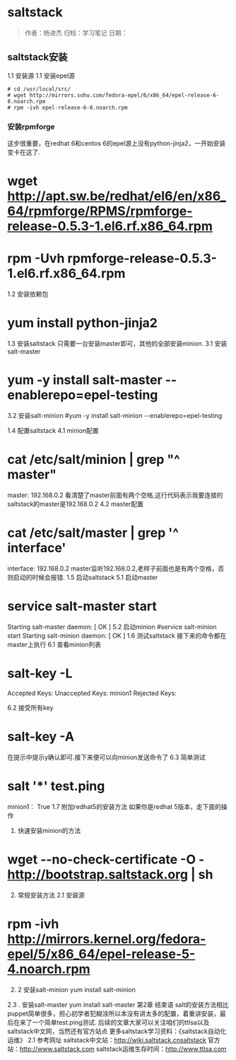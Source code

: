 
# saltstack #

> 作者：杨进杰
> 归档：学习笔记
> 日期： 



## saltstack安装 ##


1.1 安装源
1.1	安装epel源

    # cd /usr/local/src/ 
    # wget http://mirrors.sohu.com/fedora-epel/6/x86_64/epel-release-6-8.noarch.rpm
    # rpm -ivh epel-release-6-8.noarch.rpm

### 安装rpmforge ###

这步很重要，在redhat 6和centos 6的epel源上没有python-jinja2，一开始安装变卡在这了. 
# wget http://apt.sw.be/redhat/el6/en/x86_64/rpmforge/RPMS/rpmforge-release-0.5.3-1.el6.rf.x86_64.rpm
# rpm -Uvh rpmforge-release-0.5.3-1.el6.rf.x86_64.rpm
1.2 安装依赖包
# yum install python-jinja2
1.3 安装saltstack
只需要一台安装master即可，其他的全部安装minion.
3.1 安装salt-master
# yum -y install salt-master --enablerepo=epel-testing
3.2 安装salt-minion
#yum -y install salt-minion --enablerepo=epel-testing

1.4 配置saltstack
4.1 minion配置
# cat  /etc/salt/minion | grep "^  master"
 master: 192.168.0.2
看清楚了master前面有两个空格,这行代码表示我要连接的saltstack的master是192.168.0.2
4.2 master配置
# cat /etc/salt/master | grep '^  interface'
 interface: 192.168.0.2
master监听192.168.0.2,老样子前面也是有两个空格，否则启动的时候会报错.
1.5 启动saltstack
5.1 启动master
# service salt-master start
 Starting salt-master daemon:                               [  OK  ]
5.2 启动minion
#service salt-minion start
 Starting salt-minion daemon:                               [  OK  ]
1.6 测试saltstack
接下来的命令都在master上执行
6.1 查看minion列表

# salt-key -L
Accepted Keys:
 Unaccepted Keys:
 minion1
 Rejected Keys:

 
6.2 接受所有key
# salt-key -A
在提示中提示y确认即可.接下来便可以向minion发送命令了
6.3 简单测试
# salt '*' test.ping
 minion1：
 True
1.7 附加redhat5的安装方法
如果你是redhat 5版本，走下面的操作
1. 快速安装minion的方法
# wget --no-check-certificate -O - http://bootstrap.saltstack.org | sh
2. 常规安装方法
2.1 安装源
# rpm -ivh http://mirrors.kernel.org/fedora-epel/5/x86_64/epel-release-5-4.noarch.rpm
2. 2 安装salt-minion
yum install salt-minion




2.3 .  安装salt-master
yum install salt-master
第2章 结束语
salt的安装方法相比puppet简单很多，担心初学者犯糊涂所以本没有讲太多的配置，着重讲安装，最后在来了一个简单test.ping测试. 后续的文章大家可以关注咱们的ttlsa以及saltstack中文网，当然还有官方站点
更多saltstack学习资料：《saltstack自动化运维》
2.1 参考网址
saltstack中文站：http://wiki.saltstack.cnsaltstack
官方站：http://www.saltstack.com
saltstack运维生存时间：http://www.ttlsa.com











	
